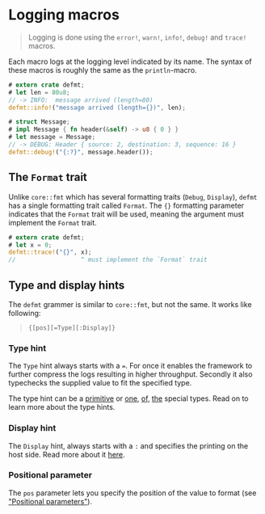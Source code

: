 # Logging macros

> Logging is done using the `error!`, `warn!`, `info!`, `debug!` and `trace!` macros.

Each macro logs at the logging level indicated by its name.
The syntax of these macros is roughly the same as the `println`-macro.

``` rust
# extern crate defmt;
# let len = 80u8;
// -> INFO:  message arrived (length=80)
defmt::info!("message arrived (length={})", len);

# struct Message;
# impl Message { fn header(&self) -> u8 { 0 } }
# let message = Message;
// -> DEBUG: Header { source: 2, destination: 3, sequence: 16 }
defmt::debug!("{:?}", message.header());
```

## The `Format` trait

Unlike `core::fmt` which has several formatting traits (`Debug`, `Display`), `defmt` has a single formatting trait called `Format`.
The `{}` formatting parameter indicates that the `Format` trait will be used, meaning the argument must implement the `Format` trait.

``` rust
# extern crate defmt;
# let x = 0;
defmt::trace!("{}", x);
//                  ^ must implement the `Format` trait
```

## Type and display hints

The `defmt` grammer is similar to `core::fmt`, but not the same. It works like following:

> `{[pos][=Type][:Display]}`

### Type hint

The `Type` hint always starts with a `=`.
For once it enables the framework to further compress the logs resulting in higher throughput.
Secondly it also typechecks the supplied value to fit the specified type.

The type hint can be a [primitive](./primitives.md) or [one](./format-slices.md), [of](./istr.md), [the](./bitfields.md) special types.
Read on to learn more about the type hints.

### Display hint

The `Display` hint, always starts with a `:` and specifies the printing on the host side.
Read more about it [here](./hints.md).

### Positional parameter

The `pos` parameter lets you specify the position of the value to format (see ["Positional parameters"](https://doc.rust-lang.org/std/fmt/index.html#positional-parameters)).
